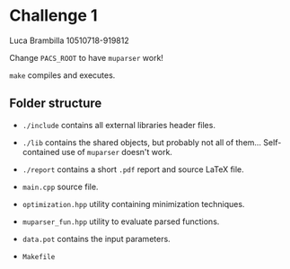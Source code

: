# Challenge 1

Luca Brambilla 10510718-919812

Change `PACS_ROOT` to have `muparser` work!

`make` compiles and executes.

## Folder structure

- `./include` contains all external libraries header files.

- `./lib` contains the shared objects, but probably not all of them... Self-contained use of `muparser` doesn't work.

- `./report` contains a short `.pdf` report and source LaTeX file.

- `main.cpp` source file.
- `optimization.hpp` utility containing minimization techniques.
- `muparser_fun.hpp` utility to evaluate parsed functions.
- `data.pot` contains the input parameters.
- `Makefile`